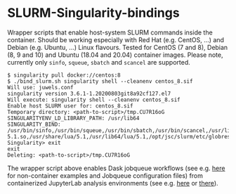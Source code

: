 # SLURM-Singularity-bindings

Wrapper scripts that enable host-system SLURM commands inside the container.
Should be working especially with Red Hat (e.g. CentOS, ...) and Debian (e.g. Ubuntu, ...) Linux flavours.
Tested for CentOS (7 and 8), Debian (8, 9 and 10) and Ubuntu (18.04 and 20.04) container images.
Please note, currently only `sinfo`, `squeue`, `sbatch` and `scancel` are supported.

```shell
$ singularity pull docker://centos:8
$ ./bind_slurm.sh singularity shell --cleanenv centos_8.sif
Will use: juwels.conf
singularity version 3.6.1-1.20200803git8a92cf127.el7
Will execute: singularity shell --cleanenv centos_8.sif
Enable host SLURM user for: centos_8.sif
Temporary directory: <path-to-script>/tmp.CU7R16oG
SINGULARITYENV_LD_LIBRARY_PATH: /usr/lib64
SINGULARITY_BIND: /usr/bin/sinfo,/usr/bin/squeue,/usr/bin/sbatch,/usr/bin/scancel,/usr/lib64/slurm,/etc/slurm,/usr/lib64/libmunge.so.2,/var/run/munge,/usr/lib64/liblua-5.1.so,/usr/share/lua/5.1,/usr/lib64/lua/5.1,/opt/jsc/slurm/etc/globres.json,tmp.CU7R16oG/etc_passwd:/etc/passwd,tmp.CU7R16oG/etc_group:/etc/group
Singularity> exit
exit
Deleting: <path-to-script>/tmp.CU7R16oG
```

The wrapper script above enables Dask jobqueue workflows (see e.g. [here](https://github.com/ExaESM-WP4/dask-jobqueue-configs) for non-container examples and Jobqueue configuration files) from containerized JupyterLab analysis environments (see e.g. [here](https://github.com/martinclaus/py-da-stack) or [there](https://github.com/ExaESM-WP4/Containerized-Jupyter-on-HPC)).
